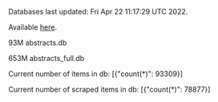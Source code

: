 Databases last updated: Fri Apr 22 11:17:29 UTC 2022. 

Available [here](https://github.com/cbeauhilton/ash-db/releases).


93M	abstracts.db

653M	abstracts_full.db

Current number of items in db:
[{"count(*)": 93309}]

Current number of scraped items in db:
[{"count(*)": 78877}]

